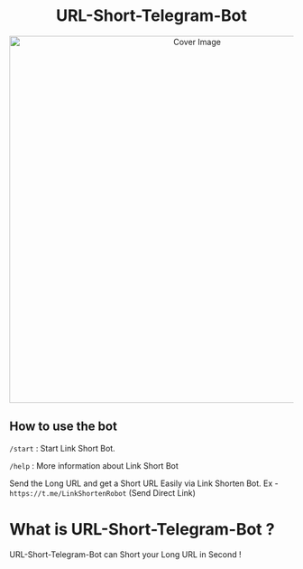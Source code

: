 <h1 align="center">URL-Short-Telegram-Bot</h3>
<p align="center">
  <a href="https://github.com/hirunaofficial/URL-Short-Telegram-Bot">
    <img src="https://socialify.git.ci/hirunaofficial/URL-Short-Telegram-Bot/image?description=1&forks=1&issues=1&language=1&owner=1&pattern=Floating%20Cogs&pulls=1&stargazers=1&theme=Dark" alt="Cover Image" width="650">
  </a>
</p>

## How to use the bot
 
`/start` : Start Link Short Bot.

`/help` : More information about Link Short Bot

Send the Long URL and get a Short URL Easily via Link Shorten Bot.
Ex - `https://t.me/LinkShortenRobot` (Send Direct Link)

# What is URL-Short-Telegram-Bot ?
URL-Short-Telegram-Bot can Short your Long URL in Second !